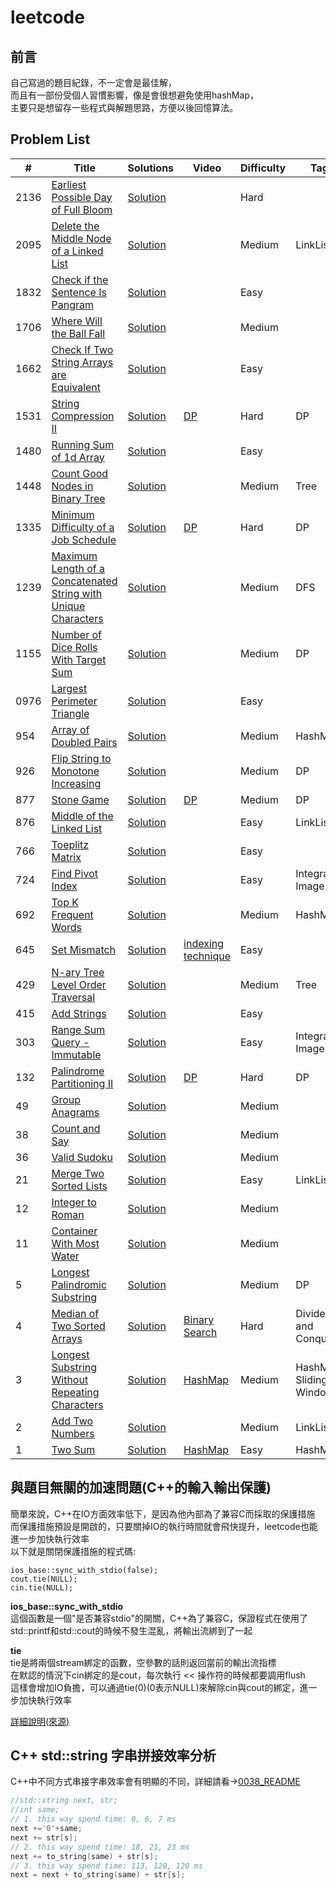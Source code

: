 # leetcode

## 前言

自己寫過的題目紀錄，不一定會是最佳解，<br>
而且有一部份受個人習慣影響，像是會很想避免使用hashMap，<br>
主要只是想留存一些程式與解題思路，方便以後回憶算法。<br>

## Problem List

|  #  |      Title     |   Solutions   | Video  | Difficulty  | Tag                  
|-----|----------------|---------------|--------|-------------|-------------
|2136|[Earliest Possible Day of Full Bloom](https://leetcode.com/problems/earliest-possible-day-of-full-bloom/)|[Solution](./algorithms/cpp/2136/)||Hard|
|2095|[Delete the Middle Node of a Linked List](https://leetcode.com/problems/delete-the-middle-node-of-a-linked-list/)|[Solution](./algorithms/cpp/2095/)||Medium|LinkList
|1832|[Check if the Sentence Is Pangram](https://leetcode.com/problems/check-if-the-sentence-is-pangram/)|[Solution](./algorithms/cpp/1832/)||Easy|
|1706|[Where Will the Ball Fall](https://leetcode.com/problems/where-will-the-ball-fall/)|[Solution](./algorithms/cpp/1706/)||Medium|
|1662|[Check If Two String Arrays are Equivalent](https://leetcode.com/problems/check-if-two-string-arrays-are-equivalent/)|[Solution](./algorithms/cpp/1662/)||Easy|
|1531|[String Compression II](https://leetcode.com/problems/string-compression-ii/)|[Solution](./algorithms/cpp/1531/)|[DP](https://www.youtube.com/watch?v=UIK00l_AiPQ)|Hard|DP
|1480|[Running Sum of 1d Array](https://leetcode.com/problems/running-sum-of-1d-array)|[Solution](./algorithms/cpp/1480/)||Easy|
|1448|[Count Good Nodes in Binary Tree](https://leetcode.com/problems/count-good-nodes-in-binary-tree/)|[Solution](./algorithms/cpp/1448/)||Medium|Tree
|1335|[Minimum Difficulty of a Job Schedule](https://leetcode.com/problems/minimum-difficulty-of-a-job-schedule/)|[Solution](./algorithms/cpp/1335/)|[DP](https://www.youtube.com/watch?v=eRBpfoWujQM)|Hard|DP
|1239|[Maximum Length of a Concatenated String with Unique Characters](https://leetcode.com/problems/maximum-length-of-a-concatenated-string-with-unique-characters/)|[Solution](./algorithms/cpp/1239/)||Medium|DFS
|1155|[Number of Dice Rolls With Target Sum](https://leetcode.com/problems/number-of-dice-rolls-with-target-sum/)|[Solution](./algorithms/cpp/1155/)||Medium|DP
|0976|[Largest Perimeter Triangle](https://leetcode.com/problems/largest-perimeter-triangle/)|[Solution](./algorithms/cpp/0976/)||Easy|
|954|[Array of Doubled Pairs](https://leetcode.com/problems/array-of-doubled-pairs/)|[Solution](./algorithms/cpp/0954/)||Medium|HashMap
|926|[Flip String to Monotone Increasing](https://leetcode.com/problems/flip-string-to-monotone-increasing/)|[Solution](./algorithms/cpp/0926/)||Medium|DP
|877|[Stone Game](https://leetcode.com/problems/stone-game/)|[Solution](./algorithms/cpp/0877/)|[DP](https://www.youtube.com/watch?v=WxpIHvsu1RI)|Medium|DP
|876|[Middle of the Linked List](https://leetcode.com/problems/middle-of-the-linked-list/)|[Solution](./algorithms/cpp/0876/)||Easy|LinkList
|766|[Toeplitz Matrix](https://leetcode.com/problems/toeplitz-matrix/)|[Solution](./algorithms/cpp/0766/)||Easy|
|724|[Find Pivot Index](https://leetcode.com/problems/find-pivot-index/)|[Solution](./algorithms/cpp/0724/)||Easy|Integral Image
|692|[Top K Frequent Words](https://leetcode.com/problems/top-k-frequent-words/)|[Solution](./algorithms/cpp/0692/)||Medium|HashMap
|645|[Set Mismatch](https://leetcode.com/problems/set-mismatch/)|[Solution](./algorithms/cpp/0645/)|[indexing technique](https://www.youtube.com/watch?v=AK6hOsLqn1I)|Easy|
|429|[N-ary Tree Level Order Traversal](https://leetcode.com/problems/n-ary-tree-level-order-traversal/)|[Solution](./algorithms/cpp/0429/)||Medium|Tree
|415|[Add Strings](https://leetcode.com/problems/add-strings/)|[Solution](./algorithms/cpp/0415/)||Easy|
|303|[Range Sum Query - Immutable](https://leetcode.com/problems/range-sum-query-immutable/)|[Solution](./algorithms/cpp/0303/)||Easy|Integral Image
|132|[Palindrome Partitioning II](https://leetcode.com/problems/palindrome-partitioning-ii/)|[Solution](./algorithms/cpp/0132/)|[DP](https://www.youtube.com/watch?v=lDYIvtBVmgo)|Hard|DP
|49|[Group Anagrams](https://leetcode.com/problems/group-anagrams/)|[Solution](./algorithms/cpp/0049/)||Medium|
|38|[Count and Say](https://leetcode.com/problems/count-and-say/)|[Solution](./algorithms/cpp/0038/)||Medium|
|36|[Valid Sudoku](https://leetcode.com/problems/valid-sudoku/)|[Solution](./algorithms/cpp/0036/)||Medium|
|21|[Merge Two Sorted Lists](https://leetcode.com/problems/merge-two-sorted-lists/)|[Solution](./algorithms/cpp/0021/)||Easy|LinkList
|12|[Integer to Roman](https://leetcode.com/problems/integer-to-roman/)|[Solution](./algorithms/cpp/0012/)||Medium|
|11|[Container With Most Water](https://leetcode.com/problems/container-with-most-water/)|[Solution](./algorithms/cpp/0011/)||Medium|
|5|[Longest Palindromic Substring](https://leetcode.com/problems/longest-palindromic-substring/)|[Solution](./algorithms/cpp/0005/)||Medium|DP
|4|[Median of Two Sorted Arrays](https://leetcode.com/problems/median-of-two-sorted-arrays/)|[Solution](./algorithms/cpp/0004/)|[Binary Search](https://www.youtube.com/watch?v=LPFhl65R7ww)|Hard|Divide and Conquer
|3|[Longest Substring Without Repeating Characters](https://leetcode.com/problems/longest-substring-without-repeating-characters/)|[Solution](./algorithms/cpp/0003/)|[HashMap](https://www.youtube.com/watch?v=3IETreEybaA)|Medium|HashMap, Sliding Window
|2|[Add Two Numbers](https://leetcode.com/problems/add-two-numbers/)|[Solution](./algorithms/cpp/0002/)||Medium|LinkList
|1|[Two Sum](https://leetcode.com/problems/two-sum/)|[Solution](./algorithms/cpp/0001/)|[HashMap](https://www.youtube.com/watch?v=kPXOr6pW8KM)|Easy|HashMap

## 與題目無關的加速問題(C++的輸入輸出保護)

簡單來說，C++在IO方面效率低下，是因為他內部為了兼容C而採取的保護措施<br>
而保護措施預設是開啟的，只要關掉IO的執行時間就會飛快提升，leetcode也能進一步加快執行效率<br>
以下就是關閉保護措施的程式碼:<br>

```
ios_base::sync_with_stdio(false);
cout.tie(NULL);
cin.tie(NULL);
```

**ios_base::sync_with_stdio**<br>
這個函數是一個"是否兼容stdio"的開關，C++為了兼容C，保證程式在使用了std::printf和std::cout的時候不發生混亂，將輸出流綁到了一起<br>

**tie**<br>
tie是將兩個stream綁定的函數，空參數的話則返回當前的輸出流指標<br>
在默認的情況下cin綁定的是cout，每次執行 << 操作符的時候都要調用flush<br>
這樣會增加IO負擔，可以通過tie(0)(0表示NULL)來解除cin與cout的綁定，進一步加快執行效率<br>

[詳細說明(來源)](https://www.hankcs.com/program/cpp/cin-tie-with-sync_with_stdio-acceleration-input-and-output.html)


## C++ std::string 字串拼接效率分析

C++中不同方式串接字串效率會有明顯的不同，詳細請看->[0038_README](./algorithms/cpp/0038/README.md)

``` C++
//std::string next, str;
//int same;
// 1. this way spend time: 0, 6, 7 ms
next +='0'+same;
next += str[s];
// 2. this way spend time: 18, 21, 23 ms
next += to_string(same) + str[s];
// 3. this way spend time: 113, 120, 120 ms
next = next + to_string(same) + str[s];
```